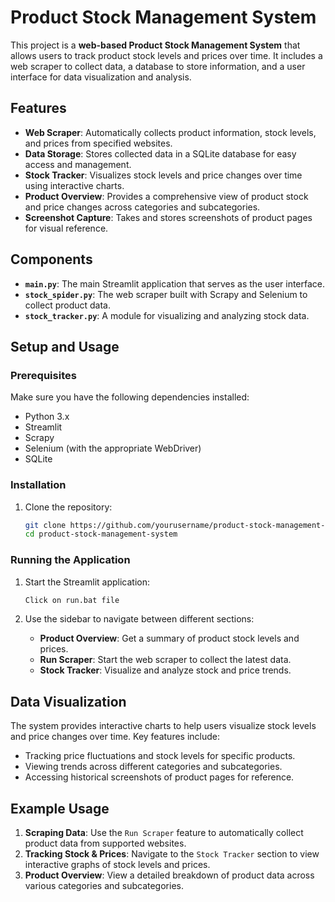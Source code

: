 # Product Stock Management System

This project is a **web-based Product Stock Management System** that allows users to track product stock levels and prices over time. It includes a web scraper to collect data, a database to store information, and a user interface for data visualization and analysis.

## Features

- **Web Scraper**: Automatically collects product information, stock levels, and prices from specified websites.
- **Data Storage**: Stores collected data in a SQLite database for easy access and management.
- **Stock Tracker**: Visualizes stock levels and price changes over time using interactive charts.
- **Product Overview**: Provides a comprehensive view of product stock and price changes across categories and subcategories.
- **Screenshot Capture**: Takes and stores screenshots of product pages for visual reference.

## Components

- **`main.py`**: The main Streamlit application that serves as the user interface.
- **`stock_spider.py`**: The web scraper built with Scrapy and Selenium to collect product data.
- **`stock_tracker.py`**: A module for visualizing and analyzing stock data.

## Setup and Usage

### Prerequisites
Make sure you have the following dependencies installed:
- Python 3.x
- Streamlit
- Scrapy
- Selenium (with the appropriate WebDriver)
- SQLite

### Installation

1. Clone the repository:
    ```bash
    git clone https://github.com/yourusername/product-stock-management-system.git
    cd product-stock-management-system
    ```

### Running the Application

1. Start the Streamlit application:
    ```bash
    Click on run.bat file
    ```

2. Use the sidebar to navigate between different sections:
    - **Product Overview**: Get a summary of product stock levels and prices.
    - **Run Scraper**: Start the web scraper to collect the latest data.
    - **Stock Tracker**: Visualize and analyze stock and price trends.

## Data Visualization

The system provides interactive charts to help users visualize stock levels and price changes over time. Key features include:
- Tracking price fluctuations and stock levels for specific products.
- Viewing trends across different categories and subcategories.
- Accessing historical screenshots of product pages for reference.

## Example Usage

1. **Scraping Data**: Use the `Run Scraper` feature to automatically collect product data from supported websites.
2. **Tracking Stock & Prices**: Navigate to the `Stock Tracker` section to view interactive graphs of stock levels and prices.
3. **Product Overview**: View a detailed breakdown of product data across various categories and subcategories.


